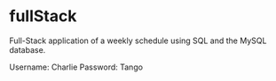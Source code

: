 # fullStack
Full-Stack application of a weekly schedule using SQL and the MySQL database.

Username: Charlie
Password: Tango
